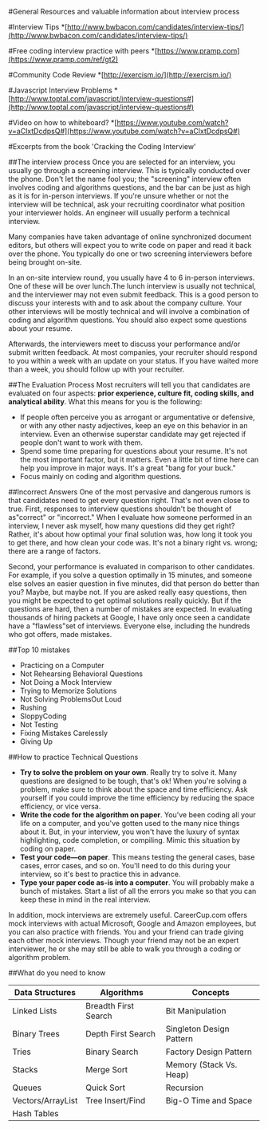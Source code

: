 #General Resources and valuable information about interview process

#Interview Tips
*[http://www.bwbacon.com/candidates/interview-tips/](http://www.bwbacon.com/candidates/interview-tips/)

#Free coding interview practice with peers
*[https://www.pramp.com](https://www.pramp.com/ref/gt2)

#Community Code Review
*[http://exercism.io/](http://exercism.io/)

#Javascript Interview Problems
*[http://www.toptal.com/javascript/interview-questions#](http://www.toptal.com/javascript/interview-questions#)

#Video on how to whiteboard?
*[https://www.youtube.com/watch?v=aClxtDcdpsQ#](https://www.youtube.com/watch?v=aClxtDcdpsQ#)

#Excerpts from the book 'Cracking the Coding Interview'

##The interview process
Once you are selected for an interview, you usually go through a screening interview. This is typically conducted over the phone. 
Don't let the name fool you; the "screening" interview often involves coding and algorithms questions, and the bar can be just as high as it is for in-person interviews. If you're unsure whether or not the interview will be technical, ask your recruiting coordinator what position your interviewer holds. An engineer will usually perform a technical interview.

Many companies have taken advantage of online synchronized document editors, but others will expect you to write code on paper and read it back over the phone. You typically do one or two screening interviewers before being brought on-site.

In an on-site interview round, you usually have 4 to 6 in-person interviews. One of these will be over lunch.The lunch interview is usually not technical, and the interviewer may not even submit feedback. This is a good person to discuss your interests with and to ask about the company culture. Your other interviews will be mostly technical and will involve a combination of coding and algorithm questions. You should also expect some questions about your resume.

Afterwards, the interviewers meet to discuss your performance and/or submit written feedback. At most companies, your recruiter should respond to you within a week with an update on your status.
If you have waited more than a week, you should follow up with your recruiter.

##The Evaluation Process
Most recruiters will tell you that candidates are evaluated on four aspects: **prior experience, culture fit, coding skills, and analytical ability**.
What this means for you is the following:
+ If people often perceive you as arrogant or argumentative or defensive, or with any other nasty adjectives, keep an eye on this behavior in an interview. Even an otherwise superstar candidate may get rejected if people don't want to work with them.
+ Spend some time preparing for questions about your resume. It's not the most important factor, but it matters. Even a little bit of time here can help you improve in major ways. It's a great "bang for your buck."
+ Focus mainly on coding and algorithm questions.

##Incorrect Answers
One of the most pervasive and dangerous rumors is that candidates need to get every question right. That's not even close to true.
First, responses to interview questions shouldn't be thought of as"correct" or "incorrect." When I evaluate how someone performed in an interview, I never ask myself, how many questions did they get right? Rather, it's about how optimal your final solution was, how long it took you to get there, and how clean your code was. It's not a binary right vs. wrong; there are a range of factors.

Second, your performance is evaluated in comparison to other candidates. For example, if you solve a question optimally in 15 minutes, and someone else solves an easier question in five minutes, did that person do better than you? Maybe, but maybe not. If you are asked really easy questions, then you might be expected to get optimal solutions really quickly. But if the questions are hard, then a number of mistakes are expected.
In evaluating thousands of hiring packets at Google, I have only once seen a candidate have a "flawless"set of interviews. Everyone else, including the hundreds who got offers, made mistakes.

##Top 10 mistakes
+ Practicing on a Computer
+ Not Rehearsing Behavioral Questions
+ Not Doing a Mock Interview
+ Trying to Memorize Solutions
+ Not Solving ProblemsOut Loud
+ Rushing
+ SloppyCoding
+ Not Testing
+ Fixing Mistakes Carelessly
+ Giving Up

##How to practice Technical Questions
+ **Try to solve the problem on your own**. Really try to solve it. Many questions are designed to be tough, that's ok! When you're solving a problem, make sure to think about the space and time efficiency. Ask yourself if you could improve the time efficiency by reducing the space efficiency, or vice versa.
+ **Write the code for the algorithm on paper**. You've been coding all your life on a computer, and you've gotten used to the many nice things about it. But, in your interview, you won't have the luxury of syntax highlighting, code completion, or compiling. Mimic this situation by coding on paper.
+ **Test your code—on paper**. This means testing the general cases, base cases, error cases, and so on. You'll need to do this during your interview, so it's best to practice this in advance.
+ **Type your paper code as-is into a computer**. You will probably make a bunch of mistakes. Start a list of all the errors you make so that you can keep these in mind in the real interview.

In addition, mock interviews are extremely useful. CareerCup.com offers mock interviews with actual Microsoft, Google and Amazon employees, but you can also practice with friends. You and your friend can trade giving each other mock interviews. Though your friend may not be an expert interviewer, he or she may still be able to walk you through a coding or algorithm problem.

##What do you need to know

|Data Structures|Algorithms|Concepts|
|---|---|---|
|Linked Lists|Breadth First Search|Bit Manipulation|
|Binary Trees|Depth First Search|Singleton Design Pattern|
|Tries|Binary Search|Factory Design Pattern|
|Stacks|Merge Sort|Memory (Stack Vs. Heap)|
|Queues|Quick Sort|Recursion|
|Vectors/ArrayList|Tree Insert/Find|Big-O Time and Space|
|Hash Tables| | |
